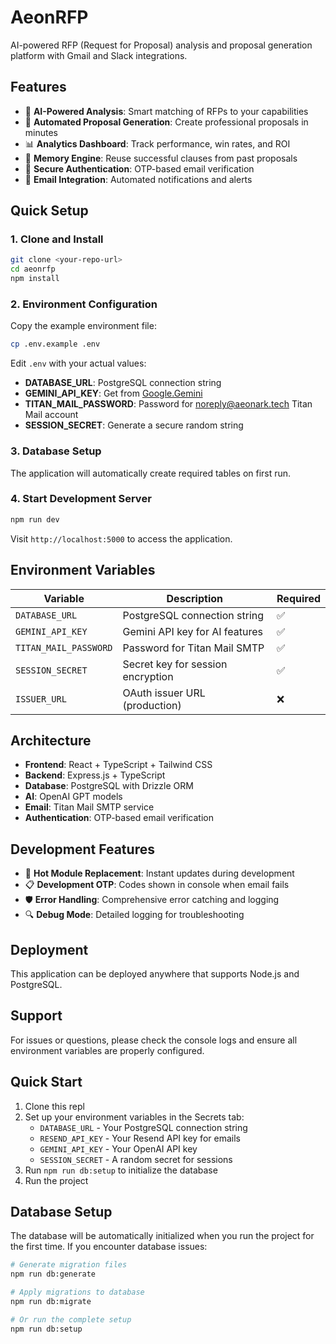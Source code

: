 # AeonRFP

AI-powered RFP (Request for Proposal) analysis and proposal generation platform with Gmail and Slack integrations.

## Features

- 🤖 **AI-Powered Analysis**: Smart matching of RFPs to your capabilities
- 📝 **Automated Proposal Generation**: Create professional proposals in minutes
- 📊 **Analytics Dashboard**: Track performance, win rates, and ROI
- 🧠 **Memory Engine**: Reuse successful clauses from past proposals
- 🔐 **Secure Authentication**: OTP-based email verification
- 📧 **Email Integration**: Automated notifications and alerts

## Quick Setup

### 1. Clone and Install
```bash
git clone <your-repo-url>
cd aeonrfp
npm install
```

### 2. Environment Configuration
Copy the example environment file:
```bash
cp .env.example .env
```

Edit `.env` with your actual values:
- **DATABASE_URL**: PostgreSQL connection string
- **GEMINI_API_KEY**: Get from [Google.Gemini](https://platform.openai.com/api-keys)
- **TITAN_MAIL_PASSWORD**: Password for noreply@aeonark.tech Titan Mail account
- **SESSION_SECRET**: Generate a secure random string

### 3. Database Setup
The application will automatically create required tables on first run.

### 4. Start Development Server
```bash
npm run dev
```

Visit `http://localhost:5000` to access the application.

## Environment Variables

| Variable | Description | Required |
|----------|-------------|----------|
| `DATABASE_URL` | PostgreSQL connection string | ✅ |
| `GEMINI_API_KEY` | Gemini API key for AI features | ✅ |
| `TITAN_MAIL_PASSWORD` | Password for Titan Mail SMTP | ✅ |
| `SESSION_SECRET` | Secret key for session encryption | ✅ |
| `ISSUER_URL` | OAuth issuer URL (production) | ❌ |

## Architecture

- **Frontend**: React + TypeScript + Tailwind CSS
- **Backend**: Express.js + TypeScript
- **Database**: PostgreSQL with Drizzle ORM
- **AI**: OpenAI GPT models
- **Email**: Titan Mail SMTP service
- **Authentication**: OTP-based email verification

## Development Features

- 🔧 **Hot Module Replacement**: Instant updates during development
- 📋 **Development OTP**: Codes shown in console when email fails
- 🛡️ **Error Handling**: Comprehensive error catching and logging
- 🔍 **Debug Mode**: Detailed logging for troubleshooting

## Deployment

This application can be deployed anywhere that supports Node.js and PostgreSQL.

## Support

For issues or questions, please check the console logs and ensure all environment variables are properly configured.

## Quick Start

1. Clone this repl
2. Set up your environment variables in the Secrets tab:
   - `DATABASE_URL` - Your PostgreSQL connection string
   - `RESEND_API_KEY` - Your Resend API key for emails
   - `GEMINI_API_KEY` - Your OpenAI API key
   - `SESSION_SECRET` - A random secret for sessions
3. Run `npm run db:setup` to initialize the database
4. Run the project

## Database Setup

The database will be automatically initialized when you run the project for the first time. If you encounter database issues:

```bash
# Generate migration files
npm run db:generate

# Apply migrations to database
npm run db:migrate

# Or run the complete setup
npm run db:setup
